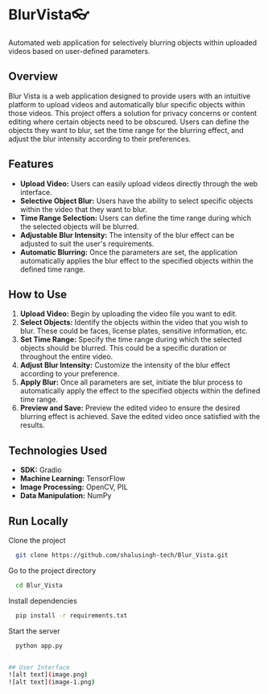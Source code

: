 # BlurVista👓

Automated web application for selectively blurring objects within uploaded videos based on user-defined parameters.

## Overview

Blur Vista is a web application designed to provide users with an intuitive platform to upload videos and automatically  blur specific objects within those videos. This project offers a solution for privacy concerns or content editing where certain objects need to be obscured. Users can define the objects they want to blur, set the time range for the blurring effect, and adjust the blur intensity according to their preferences.

## Features

- **Upload Video:** Users can easily upload videos directly through the web interface.
- **Selective Object Blur:** Users have the ability to select specific objects within the video that they want to blur.
- **Time Range Selection:** Users can define the time range during which the selected objects will be blurred.
- **Adjustable Blur Intensity:** The intensity of the blur effect can be adjusted to suit the user's requirements.
- **Automatic Blurring:** Once the parameters are set, the application automatically applies the blur effect to the specified objects within the defined time range.

## How to Use

1. **Upload Video:** Begin by uploading the video file you want to edit.
2. **Select Objects:** Identify the objects within the video that you wish to blur. These could be faces, license plates, sensitive information, etc.
3. **Set Time Range:** Specify the time range during which the selected objects should be blurred. This could be a specific duration or throughout the entire video.
4. **Adjust Blur Intensity:** Customize the intensity of the blur effect according to your preference.
5. **Apply Blur:** Once all parameters are set, initiate the blur process to automatically apply the effect to the specified objects within the defined time range.
6. **Preview and Save:** Preview the edited video to ensure the desired blurring effect is achieved. Save the edited video once satisfied with the results.


## Technologies Used

- **SDK:** Gradio
- **Machine Learning:** TensorFlow
- **Image Processing:** OpenCV, PIL
- **Data Manipulation:** NumPy


## Run Locally

Clone the project

```bash
  git clone https://github.com/shalusingh-tech/Blur_Vista.git
```

Go to the project directory

```bash
  cd Blur_Vista
```

Install dependencies

```bash
  pip install -r requirements.txt
```

Start the server

```bash
  python app.py


## User Interface
![alt text](image.png)
![alt text](image-1.png)


